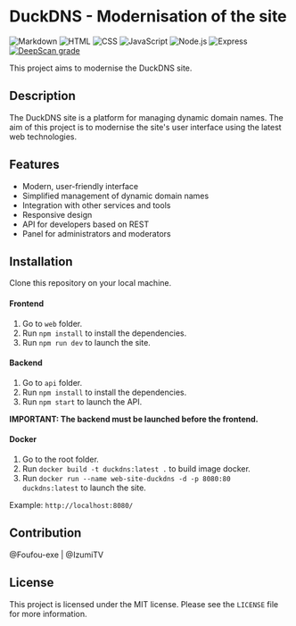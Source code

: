 # DuckDNS - Modernisation of the site

![Markdown](https://img.shields.io/badge/Language-Markdown-blue)
![HTML](https://img.shields.io/badge/Language-HTML-blue)
![CSS](https://img.shields.io/badge/Language-CSS-blue)
![JavaScript](https://img.shields.io/badge/Language-JavaScript-blue)
![Node.js](https://img.shields.io/badge/Language-Node.js-blue)
![Express](https://img.shields.io/badge/Language-Vue3-green)
[![DeepScan grade](https://deepscan.io/api/teams/22793/projects/26090/branches/825585/badge/grade.svg)](https://deepscan.io/dashboard#view=project&tid=22793&pid=26090&bid=825585)


This project aims to modernise the DuckDNS site.

## Description

The DuckDNS site is a platform for managing dynamic domain names. The aim of this project is to modernise the site's user interface using the latest web technologies.

## Features

- Modern, user-friendly interface
- Simplified management of dynamic domain names
- Integration with other services and tools
- Responsive design
- API for developers based on REST
- Panel for administrators and moderators

## Installation

Clone this repository on your local machine.

#### Frontend

1. Go to `web` folder.
2. Run `npm install` to install the dependencies.
3. Run `npm run dev` to launch the site.

#### Backend

1. Go to `api` folder.
2. Run `npm install` to install the dependencies.
3. Run `npm start` to launch the API.


__IMPORTANT: The backend must be launched before the frontend.__

#### Docker

1. Go to the root folder.
2. Run `docker build -t duckdns:latest .` to build image docker.
3. Run `docker run --name web-site-duckdns -d -p 8080:80 duckdns:latest` to launch the site.

Example: `http://localhost:8080/`


## Contribution

@Foufou-exe | @IzumiTV

## License

This project is licensed under the MIT license. Please see the `LICENSE` file for more information.
